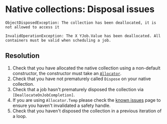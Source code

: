 # Native collections: Disposal issues
```
ObjectDisposedException: The collection has been deallocated, it is not allowed to access it
```

```
InvalidOperationException: The X YJob.Value has been deallocated. All containers must be valid when scheduling a job.
```

## Resolution

1. Check that you have allocated the native collection using a non-default constructor, the constructor must take an [`Allocator`](https://docs.unity3d.com/ScriptReference/Unity.Collections.Allocator.html).
1. Check that you have not prematurely called `Dispose` on your native collection.
1. Check that a job hasn't prematurely disposed the collection via `[DeallocateOnJobCompletion]`.
1. If you are using `Allocator.Temp` please check the [known issues](https://docs.unity3d.com/Packages/com.unity.collections@latest/index.html?subfolder=/manual/issues.html) page to ensure you haven't invalidated a safety handle.
1. Check that you haven't disposed the collection in a previous iteration of a loop.
